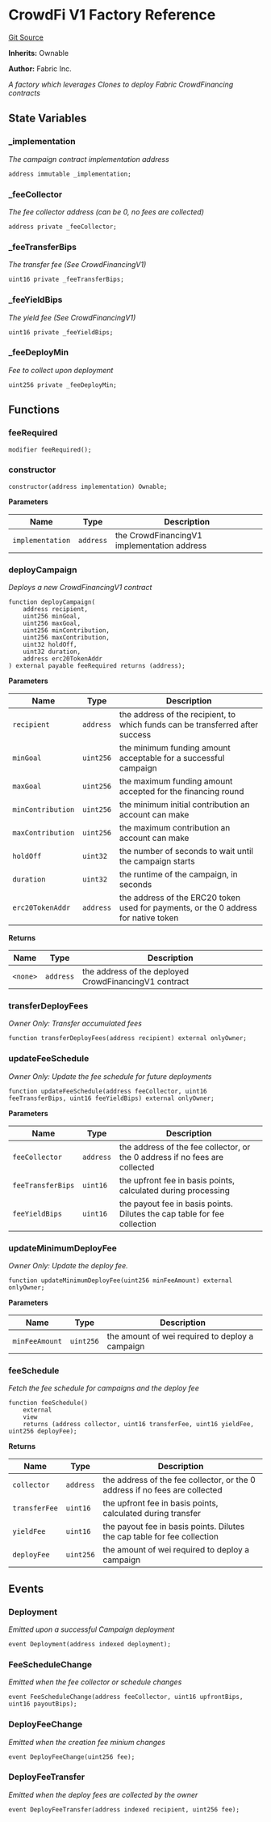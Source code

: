 # CrowdFi V1 Factory Reference

[Git Source](https://github.com/withfabricxyz/contracts/blob/641bb82f88de135dcfd971c73420e5d0e994f5d9/src/finance/CrowdFinancingV1Factory.sol)

**Inherits:**
Ownable

**Author:**
Fabric Inc.

*A factory which leverages Clones to deploy Fabric CrowdFinancing contracts*


## State Variables
### _implementation
*The campaign contract implementation address*


```solidity
address immutable _implementation;
```


### _feeCollector
*The fee collector address (can be 0, no fees are collected)*


```solidity
address private _feeCollector;
```


### _feeTransferBips
*The transfer fee (See CrowdFinancingV1)*


```solidity
uint16 private _feeTransferBips;
```


### _feeYieldBips
*The yield fee (See CrowdFinancingV1)*


```solidity
uint16 private _feeYieldBips;
```


### _feeDeployMin
*Fee to collect upon deployment*


```solidity
uint256 private _feeDeployMin;
```


## Functions
### feeRequired


```solidity
modifier feeRequired();
```

### constructor


```solidity
constructor(address implementation) Ownable;
```
**Parameters**

|Name|Type|Description|
|----|----|-----------|
|`implementation`|`address`|the CrowdFinancingV1 implementation address|


### deployCampaign

*Deploys a new CrowdFinancingV1 contract*


```solidity
function deployCampaign(
    address recipient,
    uint256 minGoal,
    uint256 maxGoal,
    uint256 minContribution,
    uint256 maxContribution,
    uint32 holdOff,
    uint32 duration,
    address erc20TokenAddr
) external payable feeRequired returns (address);
```
**Parameters**

|Name|Type|Description|
|----|----|-----------|
|`recipient`|`address`|the address of the recipient, to which funds can be transferred after success|
|`minGoal`|`uint256`|the minimum funding amount acceptable for a successful campaign|
|`maxGoal`|`uint256`|the maximum funding amount accepted for the financing round|
|`minContribution`|`uint256`|the minimum initial contribution an account can make|
|`maxContribution`|`uint256`|the maximum contribution an account can make|
|`holdOff`|`uint32`|the number of seconds to wait until the campaign starts|
|`duration`|`uint32`|the runtime of the campaign, in seconds|
|`erc20TokenAddr`|`address`|the address of the ERC20 token used for payments, or the 0 address for native token|

**Returns**

|Name|Type|Description|
|----|----|-----------|
|`<none>`|`address`|the address of the deployed CrowdFinancingV1 contract|


### transferDeployFees

*Owner Only: Transfer accumulated fees*


```solidity
function transferDeployFees(address recipient) external onlyOwner;
```

### updateFeeSchedule

*Owner Only: Update the fee schedule for future deployments*


```solidity
function updateFeeSchedule(address feeCollector, uint16 feeTransferBips, uint16 feeYieldBips) external onlyOwner;
```
**Parameters**

|Name|Type|Description|
|----|----|-----------|
|`feeCollector`|`address`|the address of the fee collector, or the 0 address if no fees are collected|
|`feeTransferBips`|`uint16`|the upfront fee in basis points, calculated during processing|
|`feeYieldBips`|`uint16`|the payout fee in basis points. Dilutes the cap table for fee collection|


### updateMinimumDeployFee

*Owner Only: Update the deploy fee.*


```solidity
function updateMinimumDeployFee(uint256 minFeeAmount) external onlyOwner;
```
**Parameters**

|Name|Type|Description|
|----|----|-----------|
|`minFeeAmount`|`uint256`|the amount of wei required to deploy a campaign|


### feeSchedule

*Fetch the fee schedule for campaigns and the deploy fee*


```solidity
function feeSchedule()
    external
    view
    returns (address collector, uint16 transferFee, uint16 yieldFee, uint256 deployFee);
```
**Returns**

|Name|Type|Description|
|----|----|-----------|
|`collector`|`address`|the address of the fee collector, or the 0 address if no fees are collected|
|`transferFee`|`uint16`|the upfront fee in basis points, calculated during transfer|
|`yieldFee`|`uint16`|the payout fee in basis points. Dilutes the cap table for fee collection|
|`deployFee`|`uint256`|the amount of wei required to deploy a campaign|


## Events
### Deployment
*Emitted upon a successful Campaign deployment*


```solidity
event Deployment(address indexed deployment);
```

### FeeScheduleChange
*Emitted when the fee collector or schedule changes*


```solidity
event FeeScheduleChange(address feeCollector, uint16 upfrontBips, uint16 payoutBips);
```

### DeployFeeChange
*Emitted when the creation fee minium changes*


```solidity
event DeployFeeChange(uint256 fee);
```

### DeployFeeTransfer
*Emitted when the deploy fees are collected by the owner*


```solidity
event DeployFeeTransfer(address indexed recipient, uint256 fee);
```

